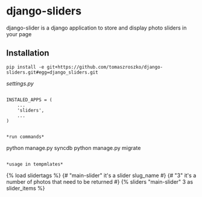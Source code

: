 django-sliders
==============

django-slider is a django application to store and display photo sliders in
your page


Installation
------------

``pip install -e git+https://github.com/tomaszroszko/django-sliders.git#egg=django_sliders.git``

*settings.py*

```

INSTALED_APPS = (
    ...
    'sliders',
    ...
)
```

```

*run commands*

```
python manage.py syncdb
python manage.py migrate
```

*usage in tempmlates*

```
{% load slidertags %}
{# "main-slider" it's a slider slug_name #}
{# "3" it's a number of photos that need to be returned #}
{% sliders "main-slider" 3 as slider_items %}

```

